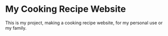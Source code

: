 # My Cooking Recipe Website
 This is my project, making a cooking recipe website, for my personal use or my family.
